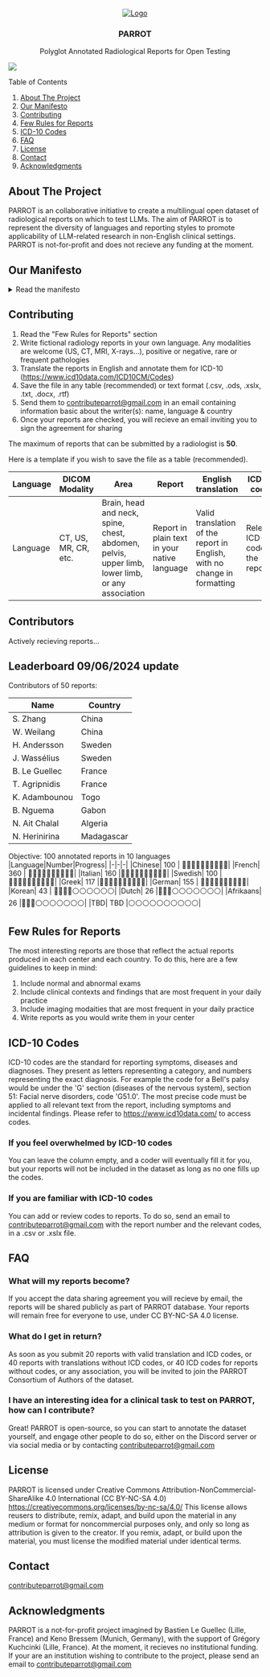 
<br />
<div align="center">
  <a href="https://github.com/PARROT-reports/PARROT-v0">
    <img src="images/parrot.svg" alt="Logo">
  </a>

<h3 align="center">PARROT</h3>

  <p align="center">
    Polyglot Annotated Radiological Reports for Open Testing
  </p>
</div>

[![](https://dcbadge.limes.pink/api/server/https://discord.gg/zqduyZ3G)](https://discord.gg/zqduyZ3G)

<!-- TABLE OF CONTENTS -->
  <summary>Table of Contents</summary>
  <ol>
    <li><a href="#about-the-project">About The Project</a></li>
    <li><a href="#our-manifesto">Our Manifesto</a></li>
    <li><a href="#contributing">Contributing</a></li>
    <li><a href="#few-rules-for-reports">Few Rules for Reports</a></li>
    <li><a href="#icd-10-codes">ICD-10 Codes</a></li>
    <li><a href="#faq">FAQ</a></li>
    <li><a href="#license">License</a></li>
    <li><a href="#contact">Contact</a></li>
    <li><a href="#acknowledgments">Acknowledgments</a></li>
  </ol>



<!-- ABOUT THE PROJECT -->
## About The Project

PARROT is an collaborative initiative to create a multilingual open dataset of radiological reports on which to test LLMs. 
The aim of PARROT is to represent the diversity of languages and reporting styles to promote applicability of LLM-related research in non-English clinical settings. 
PARROT is not-for-profit and does not recieve any funding at the moment.

<!-- MANIFESTO -->
## Our Manifesto
<details>
<summary>Read the manifesto</summary>  

  ### Context  
Large language models (LLMs) have shown promising capabilities for structuring, simplifying and correcting radiological reports (1–3). However, the lack of open datasets in languages other than English restricts research to using data that cannot be shared to comply with privacy policies (4). This shortcoming makes the external validation of those emerging technologies challenging, hindering their diffusion and application in non-English speaking countries (5). A multilingual, open archive of radiological reports annotated by experts could circumvent this issue, by allowing researchers to test models on clinically pertinent tasks in various languages. Here, we present the Polyglot Annotated Radiological Reports for Open Testing (PARROT) project, intended to enhance the representation of the diversity of radiological reports across centers and languages, offering researchers a different perspective for testing LLMs on medical data.

PARROT is intended as a collaborative dataset:  
Facilitating the access to realistic medical texts for the community  
Addressing the representation of non-English medical data for testing LLMs  
Assessing the ability of LLMs to generalize across diverse languages in clinical tasks
    
### 1. Why an open multilingual dataset?

Limitations of the MIMIC dataset: The exclusively English datasets on which LLMs are currently tested in radiology, such as the mono-centric MIMIC, do not capture the diversity of radiological reports across centers and languages, and thus may hinder the applicability of those results in non-English speaking countries (6). Models are already trained on the MIMIC database, raising the issue of training and testing the LLMs ability on the same dataset (7). 
Lack of multilingual alternatives: Because of the private nature of radiological reports, there exists currently no available dataset of radiological reports beyond English. An alternative could be to translate the reports from the MIMIC database in other language, but they would fail to convey the true diversity of pathologies, examinations and reporting styles across countries.
Rising need for diversity in benchmarks: The development of open-source lightweight models alleviates the financial barrier to accessing this technology, but makes the importance of diverse corpora on which to test them even more dire (8).
Need for benchmarking LLMs on clinically pertinent tasks: Datasets are often crawled from websites and left un-annotated, hindering the complexity and diversity of tasks on which to test models. As a consequence, LLMs are currently benchmarked on tasks that do not represent their actual usefulness in clinical settings (7).

### 2. What is PARROT?

PARROT is an annotated open dataset of fictional reports written by radiologists in their native language. To circumvent privacy issues, the reports are completely fictional and as such can be shared without limitation. Because they are written by experts in their native language, they are expected to capture authentically the diversity of reporting styles and cultural specificity. The reports are annotated for five different tasks (translation, structuration, measurement extraction, correction of errors, ICD-10 code assignment), and centralized in an open archive. PARROT is intended as a test dataset for LLMs, and should not be used for training.

### 3. How to participate?

Radiologists from diverse languages, backgrounds and seniority can create fictional reports for exam modalities of their choice. The reports should be written as .txt, .rtf or .docx files. The authors must to translate the reports to English and complete the .csv with annotations. No background in informatics, AI or LLM is needed. Students are encouraged to participate if they had some experience with radiology, e.g. through an internship. 

### 4. Potential challenges

Engagement: reaching out to a variety of radiologists will be a critical challenge for PARROT in order to achieve a critical mass of reports in various languages. As such, participants are welcomed to invite colleagues to join the initiative.
Scalability and maintenance: if PARROT is a success, the amount of time required to curate the database will become critical. As such, for step 2 of the project, financial support from institutions could become important, and tasks such as verifying reports, annotating them, and creating new tasks, could be crowd-sourced. At this stage of the project, we will actively seek for funding opportunities by national or international institutions (e.g., European Union, national research foundations) or industry partners. 
Broadening the scope: multilingual medical databases are rare and radiology reports do not encompass the entirety of contexts in which a LLM can be assessed in medicine. As such, physicians from other specialties will be welcomed to join the initiative in step 2 of the project.


1. 	Adams LC, Truhn D, Busch F, et al. Leveraging GPT-4 for Post Hoc Transformation of Free-Text Radiology Reports into Structured Reporting: A Multilingual Feasibility Study. Radiology. 2023;230725. doi: 10.1148/radiol.230725.
2. 	Amin KS, Davis MA, Doshi R, Haims AH, Khosla P, Forman HP. Accuracy of ChatGPT, Google Bard, and Microsoft Bing for Simplifying                     Radiology Reports. Radiology. Radiological Society of North America; 2023;309(2):e232561. doi: 10.1148/radiol.232561.
3. 	Gertz RJ, Dratsch T, Bunck AC, et al. Potential of GPT-4 for Detecting Errors in Radiology Reports:                     Implications for Reporting Accuracy. Radiology. Radiological Society of North America; 2024;311(1):e232714. doi: 10.1148/radiol.232714.
4. 	Bressem KK, Papaioannou J-M, Grundmann P, et al. medBERT.de: A comprehensive German BERT model for the medical domain. Expert Systems with Applications. 2024;237:121598. doi: 10.1016/j.eswa.2023.121598.
5. 	Chang Y, Wang X, Wang J, et al. A Survey on Evaluation of Large Language Models. arXiv; 2023. http://arxiv.org/abs/2307.03109. Accessed May 4, 2024.
6. 	Yang Z, Mitra A, Kwon S, Yu H. ClinicalMamba: A Generative Clinical Language Model on Longitudinal Clinical Notes. arXiv; 2024. doi: 10.48550/arXiv.2403.05795.
7. 	Wornow M, Xu Y, Thapa R, et al. The shaky foundations of large language models and foundation models for electronic health records. npj Digit Med. Nature Publishing Group; 2023;6(1):1–10. doi: 10.1038/s41746-023-00879-8.
8. 	Making LLMs even more accessible with bitsandbytes, 4-bit quantization and QLoRA. . https://huggingface.co/blog/4bit-transformers-bitsandbytes. Accessed May 4, 2024.
</details>

<!-- CONTRIBUTING -->
## Contributing

1) Read the "Few Rules for Reports" section
2) Write fictional radiology reports in your own language. Any modalities are welcome (US, CT, MRI, X-rays...), positive or negative, rare or frequent pathologies 
3) Translate the reports in English and annotate them for ICD-10 (https://www.icd10data.com/ICD10CM/Codes)
4) Save the file in any table (recommended) or text format (.csv, .ods, .xslx, .txt, .docx, .rtf)
5) Send them to contributeparrot@gmail.com in an email containing information basic about the writer(s): name, language & country
6) Once your reports are checked, you will recieve an email inviting you to sign the agreement for sharing

The maximum of reports that can be submitted by a radiologist is **50**.   

Here is a template if you wish to save the file as a table (recommended).

| Language                            | DICOM Modality     | Area | Report                              | English translation   | ICD-10 codes   |
|-----------|-----------------------|-------------------------|---------------------------------------|----------|----------|
| Language | CT, US, MR, CR, etc.  | Brain, head and neck, spine, chest, abdomen, pelvis, upper limb, lower limb, or any association | Report in plain text in your native language         | Valid translation of the report in English, with no change in formatting | Relevant ICD-10 codes in the report|

<!-- CONTRIBUTORS -->
## Contributors

Actively recieving reports...

## Leaderboard 09/06/2024 update

Contributors of 50 reports:

| Name          | Country       |
|---------------|---------------|
| S. Zhang | China            |
| W. Weilang | China            |
| H. Andersson | Sweden            |
| J. Wassélius | Sweden           |
| B. Le Guellec     | France            |
| T. Agripnidis     | France            |
| K. Adambounou     | Togo            |
| B. Nguema     | Gabon            |
| N. Ait Chalal     | Algeria            |
| N. Herinirina     | Madagascar            |




Objective: 100 annotated reports in 10 languages
|Language|Number|Progress|
|-|-|-|
|Chinese| 100 | 🔵🔵🔵🔵🔵🔵🔵🔵🔵🔵|
|French| 360 | 🔵🔵🔵🔵🔵🔵🔵🔵🔵🔵|
|Italian| 160 |🔵🔵🔵🔵🔵🔵🔵🔵🔵🔵|
|Swedish| 100 |🔵🔵🔵🔵🔵🔵🔵🔵🔵🔵|
|Greek| 117 |🔵🔵🔵🔵🔵🔵🔵🔵🔵🔵|
|German| 155 | 🔵🔵🔵🔵🔵🔵🔵🔵🔵🔵|
|Korean| 43 | 🔵🔵🔵🔵⚪️⚪️⚪️⚪️⚪️⚪️|
|Dutch| 26 |🔵🔵🔵⚪️⚪️⚪️⚪️⚪️⚪️⚪️|
|Afrikaans| 26 |🔵🔵🔵⚪️⚪️⚪️⚪️⚪️⚪️⚪️|
|TBD| TBD |⚪️⚪️⚪️⚪️⚪️⚪️⚪️⚪️⚪️⚪️|

<!-- FEW RULES FOR REPORTS -->
## Few Rules for Reports

The most interesting reports are those that reflect the actual reports produced in each center and each country. To do this, here are a few guidelines to keep in mind:
1) Include normal and abnormal exams
2) Include clinical contexts and findings that are most frequent in your daily practice
3) Include imaging modaities that are most frequent in your daily practice
4) Write reports as you would write them in your center

<!-- ICD-10 CODES -->
## ICD-10 Codes

ICD-10 codes are the standard for reporting symptoms, diseases and diagnoses. They present as letters representing a category, and numbers representing the exact diagnosis. For example the code for a Bell's palsy would be under the 'G' section (diseases of the nervous system), section 51: Facial nerve disorders, code 'G51.0'. The most precise code must be applied to all relevant text from the report, including symptoms and incidental findings. Please refer to https://www.icd10data.com/ to access codes.

### If you feel overwhelmed by ICD-10 codes
You can leave the column empty, and a coder will eventually fill it for you, but your reports will not be included in the dataset as long as no one fills up the codes.

### If you are familiar with ICD-10 codes
You can add or review codes to reports. To do so, send an email to contributeparrot@gmail.com with the report number and the relevant codes, in a .csv or .xslx file.

<!-- FAQ -->
## FAQ

### What will my reports become?

If you accept the data sharing agreement you will recieve by email, the reports will be shared publicly as part of PARROT database. Your reports will remain free for everyone to use, under CC BY-NC-SA 4.0 license.

### What do I get in return?

As soon as you submit 20 reports with valid translation and ICD codes, or 40 reports with translations without ICD codes, or 40 ICD codes for reports without codes, or any association, you will be invited to join the PARROT Consortium of Authors of the dataset.

### I have an interesting idea for a clinical task to test on PARROT, how can I contribute?

Great! PARROT is open-source, so you can start to annotate the dataset yourself, and engage other people to do so, either on the Discord server or via social media or by contacting contributeparrot@gmail.com

<!-- LICENSE -->
## License

PARROT is licensed under Creative Commons Attribution-NonCommercial-ShareAlike 4.0 International (CC BY-NC-SA 4.0) https://creativecommons.org/licenses/by-nc-sa/4.0/ 
This license allows reusers to distribute, remix, adapt, and build upon the material in any medium or format for noncommercial purposes only, and only so long as attribution is given to the creator. If you remix, adapt, or build upon the material, you must license the modified material under identical terms.

<!-- CONTACT -->
## Contact

contributeparrot@gmail.com

<!-- ACKNOWLEDGMENTS -->
## Acknowledgments
PARROT is a not-for-profit project imagined by Bastien Le Guellec (Lille, France) and Keno Bressem (Munich, Germany), with the support of Grégory Kuchcinki (Lille, France).
At the moment, it recieves no institutional funding. 
If your are an institution wishing to contribute to the project, please send an email to contributeparrot@gmail.com
